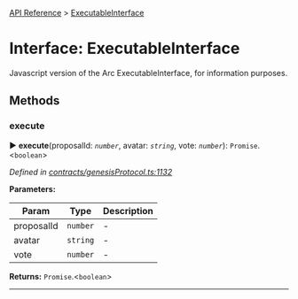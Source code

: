[API Reference](../README.md) > [ExecutableInterface](../interfaces/ExecutableInterface.md)



# Interface: ExecutableInterface


Javascript version of the Arc ExecutableInterface, for information purposes.


## Methods
<a id="execute"></a>

###  execute

► **execute**(proposalId: *`number`*, avatar: *`string`*, vote: *`number`*): `Promise`.<`boolean`>



*Defined in [contracts/genesisProtocol.ts:1132](https://github.com/daostack/arc.js/blob/616f6e7/lib/contracts/genesisProtocol.ts#L1132)*



**Parameters:**

| Param | Type | Description |
| ------ | ------ | ------ |
| proposalId | `number`   |  - |
| avatar | `string`   |  - |
| vote | `number`   |  - |





**Returns:** `Promise`.<`boolean`>





___


